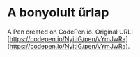 # A bonyolult űrlap

A Pen created on CodePen.io. Original URL: [https://codepen.io/NyitiG/pen/vYmJwRa](https://codepen.io/NyitiG/pen/vYmJwRa).


